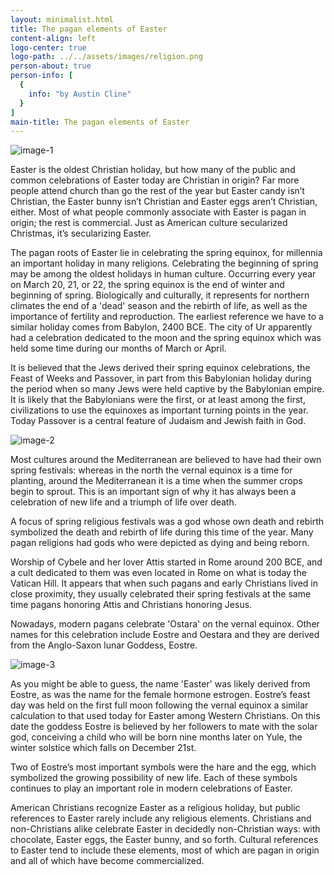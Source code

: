 ```yaml
---
layout: minimalist.html
title: The pagan elements of Easter
content-align: left
logo-center: true
logo-path: ../../assets/images/religion.png
person-about: true
person-info: [
  {
    info: "by Austin Cline"
  }
]
main-title: The pagan elements of Easter
---
```


![image-1](../../assets/images/religionrite-v2-1.jpg)

Easter is the oldest Christian holiday, but how many of the public and common celebrations of Easter today are Christian in origin? Far more people attend church than go the rest of the year but Easter candy isn’t Christian, the Easter bunny isn’t Christian and Easter eggs aren’t Christian, either. Most of what people commonly associate with Easter is pagan in origin; the rest is commercial. Just as American culture secularized Christmas, it’s secularizing Easter.

The pagan roots of Easter lie in celebrating the spring equinox, for millennia an important holiday in many religions. Celebrating the beginning of spring may be among the oldest holidays in human culture. Occurring every year on March 20, 21, or 22, the spring equinox is the end of winter and beginning of spring. Biologically and culturally, it represents for northern climates the end of a 'dead' season and the rebirth of life, as well as the importance of fertility and reproduction. The earliest reference we have to a similar holiday comes from Babylon, 2400 BCE. The city of Ur apparently had a celebration dedicated to the moon and the spring equinox which was held some time during our months of March or April.

It is believed that the Jews derived their spring equinox celebrations, the Feast of Weeks and Passover, in part from this Babylonian holiday during the period when so many Jews were held captive by the Babylonian empire. It is likely that the Babylonians were the first, or at least among the first, civilizations to use the equinoxes as important turning points in the year. Today Passover is a central feature of Judaism and Jewish faith in God.

![image-2](../../assets/images/religionrite-v2-3.jpg)

Most cultures around the Mediterranean are believed to have had their own spring festivals: whereas in the north the vernal equinox is a time for planting, around the Mediterranean it is a time when the summer crops begin to sprout. This is an important sign of why it has always been a celebration of new life and a triumph of life over death.

A focus of spring religious festivals was a god whose own death and rebirth symbolized the death and rebirth of life during this time of the year. Many pagan religions had gods who were depicted as dying and being reborn.

Worship of Cybele and her lover Attis started in Rome around 200 BCE, and a cult dedicated to them was even located in Rome on what is today the Vatican Hill. It appears that when such pagans and early Christians lived in close proximity, they usually celebrated their spring festivals at the same time pagans honoring Attis and Christians honoring Jesus.

Nowadays, modern pagans celebrate 'Ostara' on the vernal equinox. Other names for this celebration include Eostre and Oestara and they are derived from the Anglo-Saxon lunar Goddess, Eostre.

![image-3](../../assets/images/religionrite-v2-2.jpg)

As you might be able to guess, the name 'Easter' was likely derived from Eostre, as was the name for the female hormone estrogen. Eostre’s feast day was held on the first full moon following the vernal equinox a similar calculation to that used today for Easter among Western Christians. On this date the goddess Eostre is believed by her followers to mate with the solar god, conceiving a child who will be born nine months later on Yule, the winter solstice which falls on December 21st.

Two of Eostre’s most important symbols were the hare and the egg, which symbolized the growing possibility of new life. Each of these symbols continues to play an important role in modern celebrations of Easter.

American Christians recognize Easter as a religious holiday, but public references to Easter rarely include any religious elements. Christians and non-Christians alike celebrate Easter in decidedly non-Christian ways: with chocolate, Easter eggs, the Easter bunny, and so forth. Cultural references to Easter tend to include these elements, most of which are pagan in origin and all of which have become commercialized.
